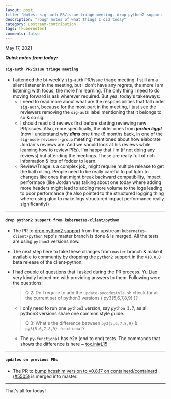 ```yaml
---
layout: post
title: "Notes: sig-auth PR/issue triage meeting, drop python2 support from kubernetes-client/python #13"
description: "rough notes of what things I did today"
category: upstream-contribution
tags: [kubernetes]
comments: false
---
```


May 17, 2021

***Quick notes from today:***

#### `sig-auth PR/issue triage meeting`

- I attended the bi-weekly `sig-auth` PR/issue triage meeting. I still am a silent listener in the meeting, but I don't have any regrets, the more I am listening with focus, the more I'm learning. The only thing I need to do moving forward is ask wherever required. But yea, today's takeaways:
    - I need to read more about what are the responsibilities that fall under `sig-auth`, because for the most part in the meeting, I just see the reviewers removing the `sig-auth` label mentioning that it belongs to so & so sig.
    - I should read old reviews first before starting reviewing new PR/issues. Also, more specifically, the older ones from ***jordan liggit*** (now I understand why ***dims*** one time (6 months back, in one of the `sig-node-reviewer-group` meeting) mentioned about how elaborate Jordan's reviews are. And we should look at his reviews while learning how to review PRs). I'm happy that I'm (if not doing any reviews) but attending the meetings. These are really full of rich information & lots of fodder to learn.
    - Review/Triage is a complex job, might require multiple release to get the ball rolling. People need to be really careful to put lgtm to changes like ones that might break backward compatibility, impact performace (like Jordan was talking about one today where adding more headers might lead to adding more volume to the logs leading to poor performance (he also pointed to the structured logging thing where using gloc to make logs structured impact performance really significantly))

---

#### `drop python2 support from kubernetes-client/python`

- The PR to [drop python2 support](https://github.com/kubernetes-client/python/pull/1468) from the upstream `kubernetes-client/python` repo's master branch is done & is merged. All the tests are using `python3` versions now.
- The next step here to take these changes from `master` branch & make it available to community by dropping the `python2` support in the `v18.0.0` beta release of the client-python.
- I had [couple of questions](https://github.com/kubernetes-client/python/pull/1468#issuecomment-841440671) that I asked during the PR process. [Yu Liao](https://github.com/yliaog) very kindly helped me with providing answers to them. Following were the questions:
    > Q 2: Do I require to add the `update-pycodestyle.sh` check for all the current set of python3 versions ( py3{5,6,7,8,9} )?
    - I only need to run one `python3` version, say `python 3.7`, as all python3 versions share one common style guide.
    
    > Q 3: What's the difference between `py3{5,6,7,8,9}` & `py3{5,6,7,8,9}-functional`?
    - The  `py-functional` has e2e (end to end) tests. The commands that shows the difference is here ~ [tox.ini#L15](https://github.com/kubernetes-client/python/blob/821618feb3456674ea586047b972b3ae7559fa42/tox.ini#L15)

---

#### `updates on previous PRs`

- The PR to [bump hcsshim version to v0.8.17 on containerd/containerd (#5505)](https://github.com/containerd/containerd/pull/5505#event-4754268509) is merged into master.

---

That's all for today!

